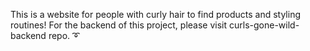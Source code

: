This is a website for people with curly hair to find products and styling routines!
For the backend of this project, please visit curls-gone-wild-backend repo. ➰

